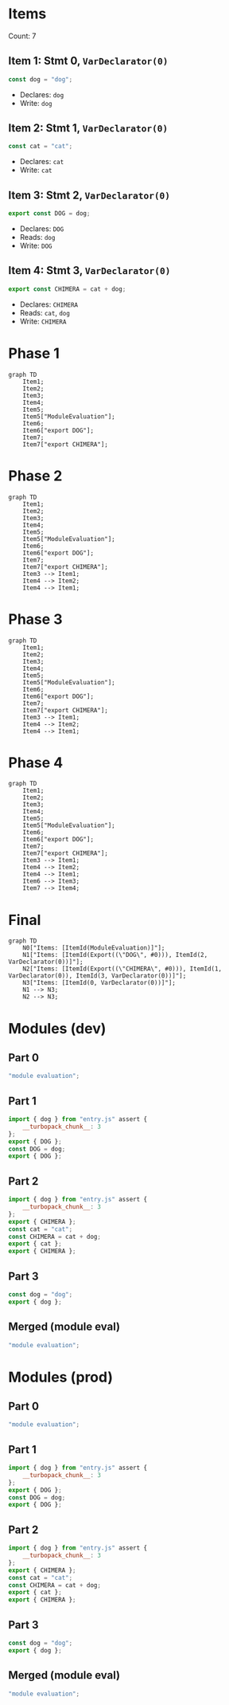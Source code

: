 # Items

Count: 7

## Item 1: Stmt 0, `VarDeclarator(0)`

```js
const dog = "dog";

```

- Declares: `dog`
- Write: `dog`

## Item 2: Stmt 1, `VarDeclarator(0)`

```js
const cat = "cat";

```

- Declares: `cat`
- Write: `cat`

## Item 3: Stmt 2, `VarDeclarator(0)`

```js
export const DOG = dog;

```

- Declares: `DOG`
- Reads: `dog`
- Write: `DOG`

## Item 4: Stmt 3, `VarDeclarator(0)`

```js
export const CHIMERA = cat + dog;

```

- Declares: `CHIMERA`
- Reads: `cat`, `dog`
- Write: `CHIMERA`

# Phase 1
```mermaid
graph TD
    Item1;
    Item2;
    Item3;
    Item4;
    Item5;
    Item5["ModuleEvaluation"];
    Item6;
    Item6["export DOG"];
    Item7;
    Item7["export CHIMERA"];
```
# Phase 2
```mermaid
graph TD
    Item1;
    Item2;
    Item3;
    Item4;
    Item5;
    Item5["ModuleEvaluation"];
    Item6;
    Item6["export DOG"];
    Item7;
    Item7["export CHIMERA"];
    Item3 --> Item1;
    Item4 --> Item2;
    Item4 --> Item1;
```
# Phase 3
```mermaid
graph TD
    Item1;
    Item2;
    Item3;
    Item4;
    Item5;
    Item5["ModuleEvaluation"];
    Item6;
    Item6["export DOG"];
    Item7;
    Item7["export CHIMERA"];
    Item3 --> Item1;
    Item4 --> Item2;
    Item4 --> Item1;
```
# Phase 4
```mermaid
graph TD
    Item1;
    Item2;
    Item3;
    Item4;
    Item5;
    Item5["ModuleEvaluation"];
    Item6;
    Item6["export DOG"];
    Item7;
    Item7["export CHIMERA"];
    Item3 --> Item1;
    Item4 --> Item2;
    Item4 --> Item1;
    Item6 --> Item3;
    Item7 --> Item4;
```
# Final
```mermaid
graph TD
    N0["Items: [ItemId(ModuleEvaluation)]"];
    N1["Items: [ItemId(Export((\"DOG\", #0))), ItemId(2, VarDeclarator(0))]"];
    N2["Items: [ItemId(Export((\"CHIMERA\", #0))), ItemId(1, VarDeclarator(0)), ItemId(3, VarDeclarator(0))]"];
    N3["Items: [ItemId(0, VarDeclarator(0))]"];
    N1 --> N3;
    N2 --> N3;
```
# Modules (dev)
## Part 0
```js
"module evaluation";

```
## Part 1
```js
import { dog } from "entry.js" assert {
    __turbopack_chunk__: 3
};
export { DOG };
const DOG = dog;
export { DOG };

```
## Part 2
```js
import { dog } from "entry.js" assert {
    __turbopack_chunk__: 3
};
export { CHIMERA };
const cat = "cat";
const CHIMERA = cat + dog;
export { cat };
export { CHIMERA };

```
## Part 3
```js
const dog = "dog";
export { dog };

```
## Merged (module eval)
```js
"module evaluation";

```
# Modules (prod)
## Part 0
```js
"module evaluation";

```
## Part 1
```js
import { dog } from "entry.js" assert {
    __turbopack_chunk__: 3
};
export { DOG };
const DOG = dog;
export { DOG };

```
## Part 2
```js
import { dog } from "entry.js" assert {
    __turbopack_chunk__: 3
};
export { CHIMERA };
const cat = "cat";
const CHIMERA = cat + dog;
export { cat };
export { CHIMERA };

```
## Part 3
```js
const dog = "dog";
export { dog };

```
## Merged (module eval)
```js
"module evaluation";

```
